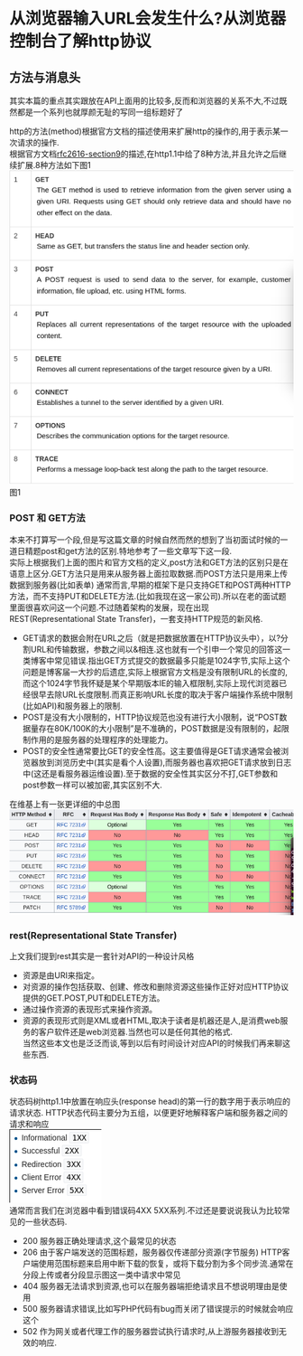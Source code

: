 从浏览器输入URL会发生什么?从浏览器控制台了解http协议
=========
## 方法与消息头

其实本篇的重点其实跟放在API上面用的比较多,反而和浏览器的关系不大,不过既然都是一个系列也就厚颜无耻的写同一组标题好了


http的方法(method)根据官方文档的描述使用来扩展http的操作的,用于表示某一次请求的操作.</BR>
根据官方文档[rfc2616-section9](https://www.w3.org/Protocols/rfc2616/rfc2616-sec9.html)的描述,在http1.1中给了8种方法,并且允许之后继续扩展.8种方法如下图1
</br>
![请求方法](method.png)
图1

### POST 和 GET方法
本来不打算写一个段,但是写这篇文章的时候自然而然的想到了当初面试时候的一道日精题post和get方法的区别.特地参考了一些文章写下这一段.</BR>
实际上根据我们上面的图片和官方文档的定义,post方法和GET方法的区别只是在语意上区分.GET方法只是用来从服务器上面拉取数据.而POST方法只是用来上传数据到服务器(比如表单)
通常而言,早期的框架下是只支持GET和POST两种HTTP方法，而不支持PUT和DELETE方法.(比如我现在这一家公司).所以在老的面试题里面很喜欢问这一个问题.不过随着架构的发展，现在出现REST(Representational State Transfer)，一套支持HTTP规范的新风格.
- GET请求的数据会附在URL之后（就是把数据放置在HTTP协议头中），以?分割URL和传输数据，参数之间以&相连.这也就有一个引申一个常见的回答这一类博客中常见错误.指出GET方式提交的数据最多只能是1024字节,实际上这个问题是博客届一大抄的后遗症,实际上根据官方文档是没有限制URL的长度的,而这个1024字节我怀疑是某个早期版本IE的输入框限制,实际上现代浏览器已经很早去除URL长度限制.而真正影响URL长度的取决于客户端操作系统中限制(比如API)和服务器上的限制.
- POST是没有大小限制的，HTTP协议规范也没有进行大小限制，说“POST数据量存在80K/100K的大小限制”是不准确的，POST数据是没有限制的，起限制作用的是服务器的处理程序的处理能力。
- POST的安全性通常要比GET的安全性高。这主要值得是GET请求通常会被浏览器放到浏览历史中(其实是看个人设置),而服务器也喜欢把GET请求放到日志中(这还是看服务器运维设置).至于数据的安全性其实区分不打,GET参数和post参数一样可以被加密,其实区别不大.

在维基上有一张更详细的中总图</br>
![summary](summary.png)

### rest(Representational State Transfer)
上文我们提到rest其实是一套针对API的一种设计风格
- 资源是由URI来指定。
- 对资源的操作包括获取、创建、修改和删除资源这些操作正好对应HTTP协议提供的GET.POST,PUT和DELETE方法。
- 通过操作资源的表现形式来操作资源。
- 资源的表现形式则是XML或者HTML,取决于读者是机器还是人,是消费web服务的客户软件还是web浏览器.当然也可以是任何其他的格式.</BR>
当然这些本文也是泛泛而谈,等到以后有时间设计对应API的时候我们再来聊这些东西.

### 状态码
状态码树http1.1中放置在响应头(response head)的第一行的数字用于表示响应的请求状态. HTTP状态代码主要分为五组，以便更好地解释客户端和服务器之间的请求和响应</br>
![code](code.png)
</br>
通常而言我们在浏览器中看到错误码4XX 5XX系列.不过还是要说说我认为比较常见的一些状态码.
- 200 服务器正确处理请求,这个最常见的状态
- 206 由于客户端发送的范围标题，服务器仅传递部分资源(字节服务) HTTP客户端使用范围标题来启用中断下载的恢复，或将下载分割为多个同步流.通常在分段上传或者分段显示图这一类中请求中常见
- 404 服务器无法请求到资源,也可以在服务器端拒绝请求且不想说明理由是使用
- 500 服务器请求错误,比如写PHP代码有bug而关闭了错误提示的时候就会响应这个
- 502 作为网关或者代理工作的服务器尝试执行请求时,从上游服务器接收到无效的响应. 
